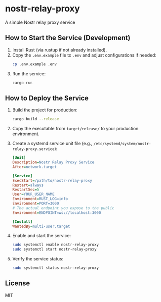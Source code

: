 # nostr-relay-proxy

A simple Nostr relay proxy service

## How to Start the Service (Development)

1. Install Rust (via rustup if not already installed).
2. Copy the `.env.example` file to `.env` and adjust configurations if needed:
   ```bash
   cp .env.example .env
   ```
3. Run the service:
   ```bash
   cargo run
   ```

## How to Deploy the Service

1. Build the project for production:
   ```bash
   cargo build --release
   ```
2. Copy the executable from `target/release/` to your production environment.
3. Create a systemd service unit file (e.g., `/etc/systemd/system/nostr-relay-proxy.service`):

   ```ini
   [Unit]
   Description=Nostr Relay Proxy Service
   After=network.target

   [Service]
   ExecStart=/path/to/nostr-relay-proxy
   Restart=always
   RestartSec=5
   User=YOUR_USER_NAME
   Environment=RUST_LOG=info
   Environment=PORT=3000
   # The actual endpoint you expose to the public
   Environment=ENDPOINT=ws://localhost:3000

   [Install]
   WantedBy=multi-user.target
   ```

4. Enable and start the service:
   ```bash
   sudo systemctl enable nostr-relay-proxy
   sudo systemctl start nostr-relay-proxy
   ```
5. Verify the service status:
   ```bash
   sudo systemctl status nostr-relay-proxy
   ```

## License

MIT
